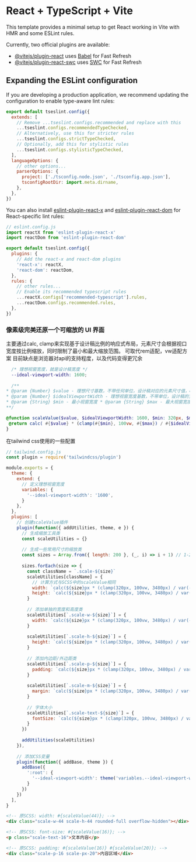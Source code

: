 # React + TypeScript + Vite

This template provides a minimal setup to get React working in Vite with HMR and some ESLint rules.

Currently, two official plugins are available:

- [@vitejs/plugin-react](https://github.com/vitejs/vite-plugin-react/blob/main/packages/plugin-react/README.md) uses [Babel](https://babeljs.io/) for Fast Refresh
- [@vitejs/plugin-react-swc](https://github.com/vitejs/vite-plugin-react-swc) uses [SWC](https://swc.rs/) for Fast Refresh

## Expanding the ESLint configuration

If you are developing a production application, we recommend updating the configuration to enable type-aware lint rules:

```js
export default tseslint.config({
  extends: [
    // Remove ...tseslint.configs.recommended and replace with this
    ...tseslint.configs.recommendedTypeChecked,
    // Alternatively, use this for stricter rules
    ...tseslint.configs.strictTypeChecked,
    // Optionally, add this for stylistic rules
    ...tseslint.configs.stylisticTypeChecked,
  ],
  languageOptions: {
    // other options...
    parserOptions: {
      project: ['./tsconfig.node.json', './tsconfig.app.json'],
      tsconfigRootDir: import.meta.dirname,
    },
  },
})
```

You can also install [eslint-plugin-react-x](https://github.com/Rel1cx/eslint-react/tree/main/packages/plugins/eslint-plugin-react-x) and [eslint-plugin-react-dom](https://github.com/Rel1cx/eslint-react/tree/main/packages/plugins/eslint-plugin-react-dom) for React-specific lint rules:

```js
// eslint.config.js
import reactX from 'eslint-plugin-react-x'
import reactDom from 'eslint-plugin-react-dom'

export default tseslint.config({
  plugins: {
    // Add the react-x and react-dom plugins
    'react-x': reactX,
    'react-dom': reactDom,
  },
  rules: {
    // other rules...
    // Enable its recommended typescript rules
    ...reactX.configs['recommended-typescript'].rules,
    ...reactDom.configs.recommended.rules,
  },
})
```
### 像素级完美还原一个可缩放的 UI 界面

主要通过calc, clamp来实现基于设计稿比例的响应式布局，元素尺寸会根据视口宽度按比例缩放，同时限制了最小和最大缩放范围。
可取代rem适配，vw适配方案
目前缺点是浏览器对api的支持程度，以及代码变得更冗余

```scss
  /* 理想视窗宽度，就是设计稿宽度 */ 
  --ideal-viewport-width: 1600;
  
  /** 
* @param {Number} $value - 理想尺寸基数，不带任何单位，设计稿对应的元素尺寸值，eg 设计稿元素宽度是500，$value = 500 
* @param {Number} $idealViewportWidth - 理想视窗宽度基数，不带单位，设计稿的宽度 
* @param {String} $min - 最小视窗宽度 * @param {String} $max - 最大视窗宽度 
**/ 

@function scaleValue($value, $idealViewportWidth: 1600, $min: 320px, $max: 3480px) { 
 @return calc( #{$value} * (clamp(#{$min}, 100vw, #{$max}) / #{$idealViewportWidth})); 
}
```

在tailwind css使用的一些配置

```js
// tailwind.config.js
const plugin = require('tailwindcss/plugin')

module.exports = {
  theme: {
    extend: {
      // 定义理想视窗宽度
      variables: {
        '--ideal-viewport-width': '1600',
      }
    },
  },
  plugins: [
    // 创建scaleValue插件
    plugin(function({ addUtilities, theme, e }) {
      // 生成缩放工具类
      const scaleUtilities = {}
      
      // 生成一些常用尺寸的缩放类
      const sizes = Array.from({ length: 200 }, (_, i) => i + 1) // 1-200的尺寸
      
      sizes.forEach(size => {
        const className = `.scale-${size}`
        scaleUtilities[className] = {
          // 计算方式与SCSS中的scaleValue相同
          width: `calc(${size}px * (clamp(320px, 100vw, 3480px) / var(--ideal-viewport-width)))`,
          height: `calc(${size}px * (clamp(320px, 100vw, 3480px) / var(--ideal-viewport-width)))`,
        }
        
        // 添加单独的宽度和高度类
        scaleUtilities[`.scale-w-${size}`] = {
          width: `calc(${size}px * (clamp(320px, 100vw, 3480px) / var(--ideal-viewport-width)))`,
        }
        
        scaleUtilities[`.scale-h-${size}`] = {
          height: `calc(${size}px * (clamp(320px, 100vw, 3480px) / var(--ideal-viewport-width)))`,
        }
        
        // 添加内边距/外边距类
        scaleUtilities[`.scale-p-${size}`] = {
          padding: `calc(${size}px * (clamp(320px, 100vw, 3480px) / var(--ideal-viewport-width)))`,
        }
        
        scaleUtilities[`.scale-m-${size}`] = {
          margin: `calc(${size}px * (clamp(320px, 100vw, 3480px) / var(--ideal-viewport-width)))`,
        }
        
        // 字体大小
        scaleUtilities[`.scale-text-${size}`] = {
          fontSize: `calc(${size}px * (clamp(320px, 100vw, 3480px) / var(--ideal-viewport-width)))`,
        }
      })
      
      addUtilities(scaleUtilities)
    }),
    
    // 添加CSS变量
    plugin(function({ addBase, theme }) {
      addBase({
        ':root': {
          '--ideal-viewport-width': theme('variables.--ideal-viewport-width'),
        }
      })
    })
  ],
}

```

```html
<!-- 原SCSS: width: #{scaleValue(44)}; -->
<div class="scale-w-44 scale-h-44 rounded-full overflow-hidden"></div>

<!-- 原SCSS: font-size: #{scaleValue(16)}; -->
<p class="scale-text-16">文本内容</p>

<!-- 原SCSS: padding: #{scaleValue(16)} #{scaleValue(20)}; -->
<div class="scale-p-16 scale-px-20">内容区域</div>

```
